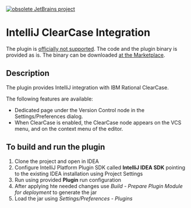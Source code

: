 [![obsolete JetBrains project](http://jb.gg/badges/obsolete.svg)](https://confluence.jetbrains.com/display/ALL/JetBrains+on+GitHub)

IntelliJ ClearCase Integration
==

The plugin is [officially not supported](https://blog.jetbrains.com/idea/2017/10/end-of-support-for-visual-sourcesafe-and-clearcase/).
The code and the plugin binary is provided as is.
The binary can be downloaded [at the Marketplace](https://plugins.jetbrains.com/plugin/10095-clearcase-integration).

## Description

The plugin provides IntelliJ integration with IBM Rational ClearCase.

The following features are available:
* Dedicated page under the Version Control node in the Settings/Preferences dialog.</li>
* When ClearCase is enabled, the ClearCase node appears on the VCS menu, and on the context menu of the editor.


## To build and run the plugin

1. Clone the project and open in IDEA
2. Configure IntelliJ Platform Plugin SDK called **IntelliJ IDEA SDK** pointing to the existing IDEA installation using Project Settings
3. Run using provided **Plugin** run configuration
4. After applying hte needed changes use *Build - Prepare Plugin Module for deployment* to generate the jar
5. Load the jar using *Settings/Preferences - Plugins*
